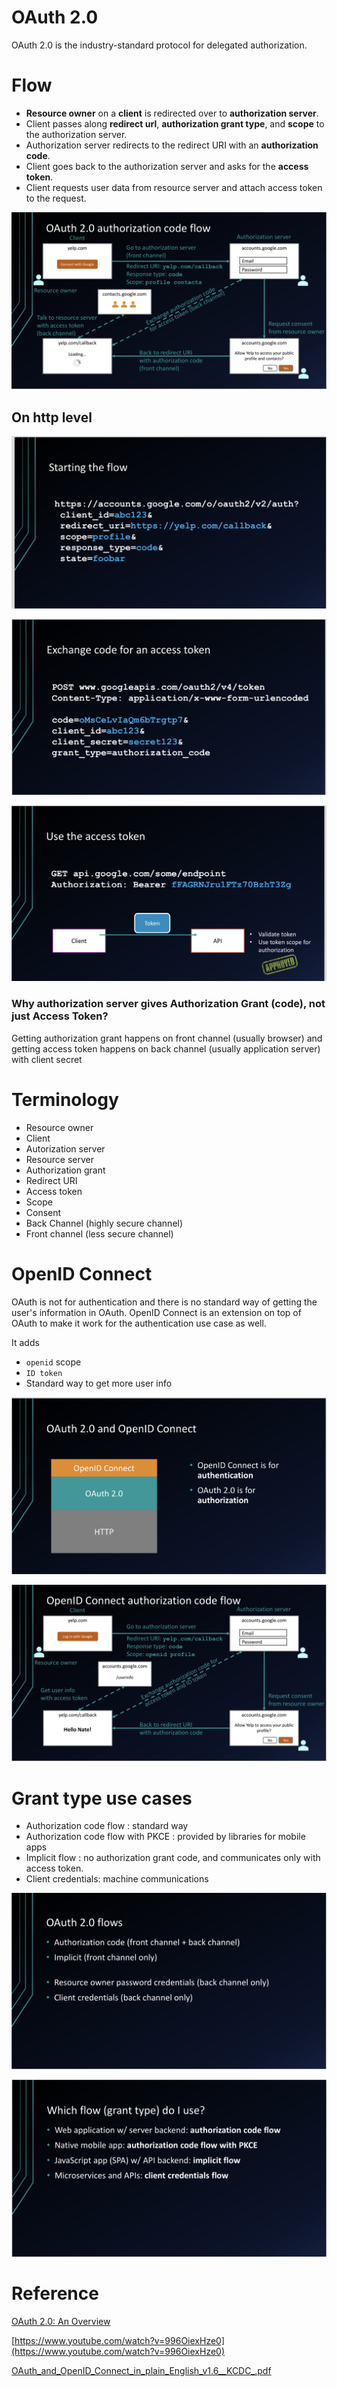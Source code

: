 # OAuth 2.0

OAuth 2.0 is the industry-standard protocol for delegated authorization.

# Flow

- **Resource owner** on a **client** is redirected over to **authorization server**.
- Client passes along **redirect url**, **authorization grant type**, and **scope** to the authorization server.
- Authorization server redirects to the redirect URI with an **authorization code**.
- Client goes back to the authorization server and asks for the **access token**.
- Client requests user data from resource server and attach access token to the request.

![](images/Untitled-7fb9a11a-14ca-42e3-b604-112055c9894f.png)

## On http level

![](images/Untitled-695aad79-16b7-4822-bc7a-7ab4dff72324.png)

![](images/Untitled-5ef4da13-1a9b-412f-b174-c3db8ddc0d95.png)

![](images/Untitled-77ff0267-6a4d-456d-af63-c1e4a8a0e34f.png)

### Why authorization server gives Authorization Grant (code), not just Access Token?

Getting authorization grant happens on front channel (usually browser) and getting access token happens on back channel (usually application server) with client secret 

# Terminology

- Resource owner
- Client
- Autorization server
- Resource server
- Authorization grant
- Redirect URI
- Access token
- Scope
- Consent
- Back Channel (highly secure channel)
- Front channel (less secure channel)

# OpenID Connect

OAuth is not for authentication and there is no standard way of getting the user's information in OAuth. OpenID Connect is an extension on top of OAuth to make it work for the authentication use case as well.

It adds

- `openid` scope
- `ID token`
- Standard way to get more user info

![](images/Untitled-88c14dd8-8aba-4778-8208-af2fdba38e99.png)

![](images/Untitled-f8a89ad3-d077-47e8-9879-29fee09a1f29.png)

# Grant type use cases

- Authorization code flow : standard way
- Authorization code flow with PKCE : provided by libraries for mobile apps
- Implicit flow : no authorization grant code, and communicates only with access token.
- Client credentials: machine communications

![](images/Untitled-cc9b4e73-dd49-4d62-9e39-5bb27a5f33db.png)

![](images/Untitled-84607ac8-1acf-4e82-99da-d89602f63f99.png)

# Reference

[OAuth 2.0: An Overview](https://youtu.be/CPbvxxslDTU)

[https://www.youtube.com/watch?v=996OiexHze0](https://www.youtube.com/watch?v=996OiexHze0)

[OAuth_and_OpenID_Connect_in_plain_English_v1.6__KCDC_.pdf](images/OAuth_and_OpenID_Connect_in_plain_English_v1-44fdde36-2008-44c7-87cb-b7e6707782f4.6__KCDC_.pdf)